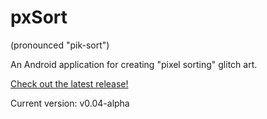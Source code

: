 # pxSort
(pronounced "pik-sort")

An Android application for creating "pixel sorting" glitch art.

[Check out the latest release!](https://github.com/g-whiz/pxSort/releases)

Current version: v0.04-alpha
